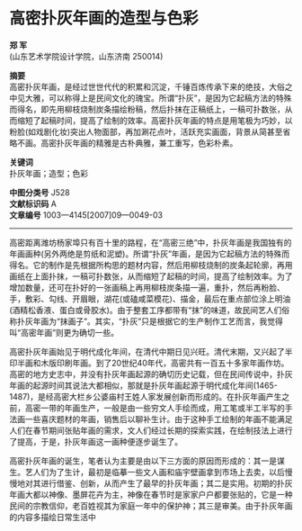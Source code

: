 # 高密扑灰年画的造型与色彩

**郑 军**  
(山东艺术学院设计学院，山东济南 250014)

**摘要**  
高密扑灰年画，是经过世世代代的积累和沉淀，千锤百炼传承下来的绝技，大俗之中见大雅，可以称得上是民间文化的瑰宝。所谓“扑灰”，是因为它起稿方法的特殊而得名，即先用柳枝烧制炭条描绘粉稿，然后扑抹在正稿纸上，一稿可扑数张，从而缩短了起稿时间，提高了绘制的效率。高密扑灰年画的特点是用笔极为巧妙，以粉脸(如戏剧化妆)突出人物面部，再加涮花点叶，活跃充实画面，背景从简甚至省略不画。高密扑灰年画的精雅是古朴典雅，兼工重写，色彩朴素。

**关键词**  
扑灰年画；造型；色彩

**中图分类号** J528  
**文献标识码** A  
**文章编号** 1003—4145[2007]09—0049-03

---

高密距离潍坊杨家埠只有百十里的路程，在“高密三绝”中，扑灰年画是我国独有的年画画种(另外两绝是剪纸和泥塑)。所谓“扑灰”年画，是因为它起稿方法的特殊而得名。它的制作是先根据所构思的题材内容，然后用柳枝烧制的炭条起轮廓，再用画纸在上面扑抹，一稿可扑数张，从而缩短了起稿的时间，提高了绘制效率。为了增加数量，还可在扑好的一张画稿上再用柳枝炭条描一遍，重扑，然后再粉脸、手，敷彩、勾线、开眉眼，湖花(或磕咸菜模花)、描金，最后在重点部位涂上明油(酒精松香液、蛋白或骨胶水)。由于整套工序都带有“抹”的味道，故民间艺人们俗称扑灰年画为“抹画子”。其实，“扑灰”只是根据它的生产制作工艺而言，我觉得叫“高密年画”则更为确切一些。

高密扑灰年画始见于明代成化年间，在清代中期日见兴旺。清代末期，又兴起了半印半画和木版印刷年画。到了20世纪40年代，高密共有一百五十多家年画作坊。  
高密的地方史志中，并没有扑灰年画起源的确切历史记载，但在民间传说中，扑灰年画的起源时间其说法大都相似，那就是扑灰年画起源于明代成化年间(1465-1487)，是经高密大栏乡公婆庙村王姓人家发展创新而形成的。在扑灰年画产生之前，高密一带的年画生产，一般是由一些穷文人手绘而成，用工笔或半工半写的手法画一些喜庆题材的年画，销售后以聊补生计。由于这种手工绘制的年画不能满足人们在春节期间张贴年画的需求，文人们经过长期的探索实践，在绘制技法上进行了提高，于是，扑灰年画这一画种便逐步诞生了。

高密扑灰年画的诞生，笔者认为主要是由以下三方面的原因而形成的：其一是谋生。艺人们为了生计，最初是临摹一些文人画和庙宇壁画拿到市场上去卖，以后慢慢地对其进行借鉴、创新，从而产生了最早的扑灰年画；其二是实用。初期的扑灰年画大都以神像、墨屏花卉为主，神像在春节时是家家户户都要张贴的，它是一种民间的宗教信仰，老百姓视其为家庭一年中的保护神；其三是审美。由于扑灰年画的内容多描绘日常生活中